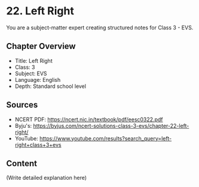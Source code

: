 # 22. Left Right

You are a subject-matter expert creating structured notes for Class 3 - EVS.

## Chapter Overview
- Title: Left Right
- Class: 3
- Subject: EVS
- Language: English
- Depth: Standard school level

## Sources
- NCERT PDF: https://ncert.nic.in/textbook/pdf/eesc0322.pdf
- Byju's: https://byjus.com/ncert-solutions-class-3-evs/chapter-22-left-right/
- YouTube: https://www.youtube.com/results?search_query=left-right+class+3+evs

## Content
(Write detailed explanation here)
